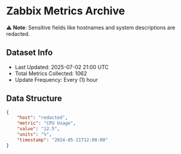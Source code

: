 # Zabbix Metrics Archive

⚠️ **Note**: Sensitive fields like hostnames and system descriptions are redacted.

## Dataset Info
- Last Updated: 2025-07-02 21:00 UTC
- Total Metrics Collected: 1062
- Update Frequency: Every (1) hour

## Data Structure
```json
{
    "host": "redacted",
    "metric": "CPU Usage",
    "value": "12.5",
    "units": "%",
    "timestamp": "2024-05-21T12:00:00"
}
```
